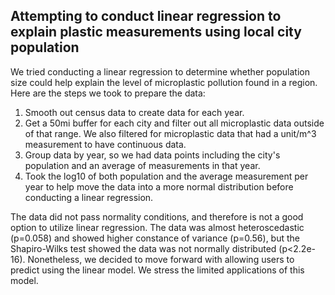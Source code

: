 ## Attempting to conduct linear regression to explain plastic measurements using local city population

We tried conducting a linear regression to determine whether population size could help explain the level of microplastic pollution found in a region. Here are the steps we took to prepare the data:

1. Smooth out census data to create data for each year. 
2. Get a 50mi buffer for each city and filter out all microplastic data outside of that range. We also filtered for microplastic data that had a unit/m^3 measurement to have continuous data.
3.  Group data by year, so we had data points including the city's population and an average of measurements in that year.
4. Took the log10 of both population and the average measurement per year to help move the data into a more normal distribution before conducting a linear regression.

The data did not pass normality conditions, and therefore is not a good option to utilize linear regression. The data was almost heteroscedastic (p=0.058) and showed higher constance of variance (p=0.56), but the Shapiro-Wilks test showed the data was not normally distributed (p<2.2e-16). Nonetheless, we decided to move forward with allowing users to predict using the linear model. We stress the limited applications of this model.